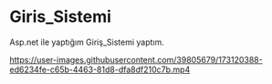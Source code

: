 # Giris_Sistemi
Asp.net ile yaptığım Giriş_Sistemi yaptım.






https://user-images.githubusercontent.com/39805679/173120388-ed6234fe-c65b-4463-81d8-dfa8df210c7b.mp4

